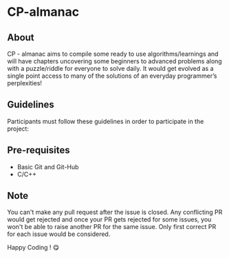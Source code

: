 # CP-almanac
## About
CP - almanac aims to compile some ready to use algorithms/learnings and will have chapters uncovering some beginners to advanced problems along with a puzzle/riddle for everyone to solve daily. It would get evolved as a single point access to many of the solutions of an everyday programmer’s perplexities!

## Guidelines
Participants must follow these guidelines in order to participate in the project:




## Pre-requisites
<ul>
<li>Basic Git and Git-Hub</li>
<li>C/C++</li>
</ul>


## Note
You can't make any pull request after the issue is closed. Any conflicting PR would get rejected and once your PR gets rejected for some issues, you won't be able to raise another PR for the same issue. Only first correct PR for each issue would be considered.

Happy Coding ! :yum:
